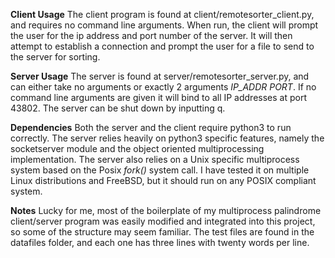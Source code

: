 **Client Usage**
    The client program is found at client/remotesorter_client.py, and requires
no command line arguments. When run, the client will prompt the user for the
ip address and port number of the server. It will then attempt to establish
a connection and prompt the user for a file to send to the server for sorting.

**Server Usage**
    The server is found at server/remotesorter_server.py, and can either take no
arguments or exactly 2 arguments *IP_ADDR* *PORT*. If no command
line arguments are given it will bind to all IP addresses at port 43802. The server
can be shut down by inputting q.

**Dependencies**
    Both the server and the client require python3 to run correctly. The server relies
heavily on python3 specific features, namely the socketserver module and the object oriented
multiprocessing implementation. The server also relies on a Unix specific multiprocess
system based on the Posix *fork()* system call. I have tested it on multiple Linux
distributions and FreeBSD, but it should run on any POSIX compliant system.

**Notes**
    Lucky for me, most of the boilerplate of my multiprocess palindrome client/server program
was easily modified and integrated into this project, so some of the structure may seem familiar.
The test files are found in the datafiles folder, and each one has three lines with twenty words
per line.
